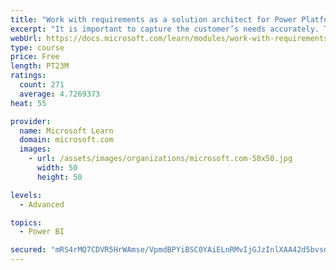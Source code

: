 ```yaml
---
title: "Work with requirements as a solution architect for Power Platform and Dynamics 365"
excerpt: "It is important to capture the customer’s needs accurately. This module explains how to capture requirements and identify functional and non-functional items."
webUrl: https://docs.microsoft.com/learn/modules/work-with-requirements/
type: course
price: Free
length: PT23M
ratings:
  count: 271
  average: 4.7269373
heat: 55

provider:
  name: Microsoft Learn
  domain: microsoft.com
  images:
    - url: /assets/images/organizations/microsoft.com-50x50.jpg
      width: 50
      height: 50

levels:
  - Advanced

topics:
  - Power BI

secured: "mRS4rMQ7CDVR5HrWAmse/VpmdBPYiBSC0YAiELnRMvIjGJzInlXAA42d5bvsdR48gOHP5QPBjjTMtYbbyL+9mYWJA85gsXpICrIdY+jozWuh6L7VlN5JU//6naV38DBNPelocM1x/XR7LXxY4cuHIbLW1Zy52Ihhc6/x4NJuCZbE3Uq44JY4YiCE+GORbiBk2Pw7b8XftAi0ISYRpQtxczmQZX3sLzEbz+a5cZje6r7RF5K2usvStGBOVeEhwjBnCVl41VOQnJCaMTVT5wSBDs1S9+zZs+F4IdoAuiwRuHfKVMzCCzKktiKhvlR5GaNaRrWKuzt0Axyzm8tSjWVvXTFLZv4fU4arHHyMcG3z8uzk8eYPJwGHlPnYwFDaqhbZ6v4t4b1Cm82Vh4JIbmLvrqV8Z8QPXQGHV2aZXPoEOD4=;V0FAVrbi51KRvOD1TTUnhw=="
---
```


